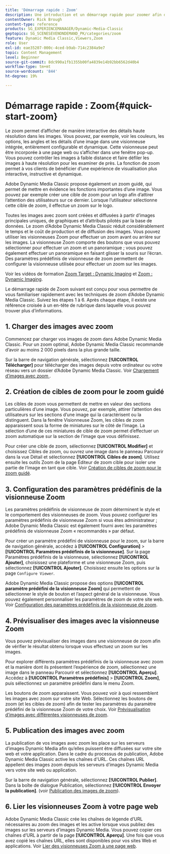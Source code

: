 ```yaml
---
title: 'Démarrage rapide : Zoom'
description: Une introduction et un démarrage rapide pour zoomer afin de vous aider à démarrer rapidement.
contentOwner: Rick Brough
content-type: reference
products: SG_EXPERIENCEMANAGER/Dynamic-Media-Classic
geptopics: SG_SCENESEVENONDEMAND_PK/categories/zoom
feature: Dynamic Media Classic,Viewers,Zoom
role: User
exl-id: eae35207-000c-4ced-b9ab-714c2384a9e7
topic: Content Management
level: Beginner
source-git-commit: 8dc990a1fb1355b00fa4839e14b92bb6562d40b4
workflow-type: tm+mt
source-wordcount: '844'
ht-degree: 19%

---
```


# Démarrage rapide : Zoom{#quick-start-zoom}

Le zoom permet d’afficher de manière interactive des détails haute résolution dans les images. Vous pouvez, par exemple, voir les couleurs, les options, les angles et les détails d’une image dans une visionneuse intégrée, entièrement configurable et dynamique. Cette visionneuse peut être incorporée à une page web ou s’afficher dans une fenêtre pop-up. Vous pouvez contrôler les images à faible distance et faire défiler les images à haute résolution pour les examiner de près. La fonction de zoom permet à vos clients de bénéficier d’une expérience de visualisation plus interactive, instructive et dynamique. 

Adobe Dynamic Media Classic propose également un zoom guidé, qui permet de mettre en évidence les fonctions importantes d’une image. Vous pouvez par exemple créer une cible de zoom pour un logo afin d’attirer l’attention des utilisateurs sur ce dernier. Lorsque l’utilisateur sélectionne cette cible de zoom, il effectue un zoom sur le logo.

Toutes les images avec zoom sont créées et diffusées à partir d’images principales uniques, de graphiques et d’attributs pilotés par la base de données. Le zoom d’Adobe Dynamic Media Classic réduit considérablement le temps et le coût de production et de diffusion des images. Vous pouvez utiliser les visionneuses Zoom pour effectuer un zoom avant ou arrière sur les images. La visionneuse Zoom comporte des boutons que vous pouvez sélectionner pour effectuer un zoom et un panoramique ; vous pouvez également effectuer un panoramique en faisant glisser la souris sur l’écran. Des paramètres prédéfinis de visionneuse de zoom permettent de configurer la visionneuse utilisée pour effectuer un zoom sur les images.

Voir les vidéos de formation [Zoom Target : Dynamic Imaging](https://s7d5.scene7.com/s7viewers/html5/VideoViewer.html?videoserverurl=https://s7d5.scene7.com/is/content/&emailurl=https://s7d5.scene7.com/s7/emailFriend&serverUrl=https://s7d5.scene7.com/is/image/&config=Scene7SharedAssets/Universal_HTML5_Video&contenturl=https://s7d5.scene7.com/skins/&asset=S7tutorials/559_Zoom%20Target%20Tool_converted%20renamed_Dynamic%20Imaging-AVS) et [Zoom : Dynamic Imaging](https://s7d5.scene7.com/s7viewers/html5/VideoViewer.html?videoserverurl=https://s7d5.scene7.com/is/content/&emailurl=https://s7d5.scene7.com/s7/emailFriend&serverUrl=https://s7d5.scene7.com/is/image/&config=Scene7SharedAssets/Universal_HTML5_Video&contenturl=https://s7d5.scene7.com/skins/&asset=S7tutorials/560_Zoom_converted%20renamed_Dynamic%20Imaging-AVS).

Le démarrage rapide de Zoom suivant est conçu pour vous permettre de vous familiariser rapidement avec les techniques de zoom d’Adobe Dynamic Media Classic. Suivez les étapes 1 à 6. Après chaque étape, il existe une référence croisée à un en-tête de rubrique dans laquelle vous pouvez trouver plus d’informations.

## &#x200B;1. Charger des images avec zoom

Commencez par charger vos images de zoom dans Adobe Dynamic Media Classic. Pour un zoom optimal, Adobe Dynamic Media Classic recommande d’avoir au moins 2 000 pixels dans la plus grande taille.

Sur la barre de navigation générale, sélectionnez **[!UICONTROL Télécharger]** pour télécharger des images depuis votre ordinateur ou votre réseau vers un dossier d’Adobe Dynamic Media Classic. Voir [&#x200B; Chargement d’images avec zoom &#x200B;](uploading-zoom-images.md#uploading_zoom_images).

## &#x200B;2. Création de cibles de zoom pour le zoom guidé

Les cibles de zoom vous permettent de mettre en valeur des sections particulières d’une image. Vous pouvez, par exemple, attirer l’attention des utilisateurs sur les sections d’une image qui la caractérisent ou la distinguent. Dans la fenêtre Visionneuse Zoom, les cibles de zoom apparaissent sous la forme de miniatures sur le côté de l’image. La sélection d’une de ces miniatures de cible de zoom permet d’effectuer un zoom automatique sur la section de l’image que vous définissez.

Pour créer une cible de zoom, sélectionnez **[!UICONTROL Modifier]** et choisissez Cibles de zoom, ou ouvrez une image dans le panneau Parcourir dans la vue Détail et sélectionnez **[!UICONTROL Cibles de zoom]**. Utilisez ensuite les outils Zoom de la page Éditeur de zoom cible pour isoler une partie de l’image en tant que cible. Voir [Création de cibles de zoom pour le zoom guidé](creating-zoom-targets-guided-zoom.md#creating_zoom_targets_for_guided_zoom).

## &#x200B;3. Configuration des paramètres prédéfinis de la visionneuse Zoom

Les paramètres prédéfinis de visionneuse de zoom déterminent le style et le comportement des visionneuses de zoom. Vous pouvez configurer les paramètres prédéfinis de visionneuse Zoom si vous êtes administrateur ; Adobe Dynamic Media Classic est également fourni avec les paramètres prédéfinis de visionneuse Zoom « recommandés » par défaut.

Pour créer un paramètre prédéfini de visionneuse pour le zoom, sur la barre de navigation générale, accédez à **[!UICONTROL Configuration]** > **[!UICONTROL Paramètres prédéfinis de la visionneuse]**. Sur la page Paramètres prédéfinis de la visionneuse, sélectionnez **[!UICONTROL Ajouter]**, choisissez une plateforme et une visionneuse Zoom, puis sélectionnez **[!UICONTROL Ajouter]**. Choisissez ensuite les options sur la page `Configure Viewer`.

Adobe Dynamic Media Classic propose des options **[!UICONTROL paramètre prédéfini de la visionneuse Zoom]** qui permettent de sélectionner le style de bouton et l’aspect général de la visionneuse. Vous pouvez également personnaliser les paramètres de zoom de votre site web. Voir [Configuration des paramètres prédéfinis de la visionneuse de zoom](setting-zoom-viewer-presets.md#setting_up_zoom_viewer_presets).

## &#x200B;4. Prévisualiser des images avec la visionneuse Zoom

Vous pouvez prévisualiser des images dans une visionneuse de zoom afin de vérifier le résultat obtenu lorsque vous effectuez un zoom sur les images.

Pour explorer différents paramètres prédéfinis de la visionneuse avec zoom et la manière dont ils présentent l’expérience de zoom, sélectionnez une image dans le panneau Parcourir et sélectionnez **[!UICONTROL Aperçu]**. Accédez à **[!UICONTROL Paramètres prédéfinis]** > **[!UICONTROL Zoom]**, puis sélectionnez un paramètre prédéfini dans le menu Zoom.

Les boutons de zoom apparaissent. Vous pouvez voir à quoi ressemblent les images avec zoom sur votre site Web. Sélectionnez les boutons de zoom (et les cibles de zoom) afin de tester les paramètres du paramètre prédéfini de la visionneuse Zoom de votre choix. Voir [Prévisualisation d’images avec différentes visionneuses de zoom](previewing-image-assets-different-zoom.md#previewing_image_assets_with_different_zoom_viewers).

## &#x200B;5. Publication des images avec zoom

La publication de vos images avec zoom les place sur les serveurs d’images Dynamic Media afin qu’elles puissent être diffusées sur votre site web et votre application. Dans le cadre du processus de publication, Adobe Dynamic Media Classic active les chaînes d&#39;URL. Ces chaînes URL appellent des images zoom depuis les serveurs d’images Dynamic Media vers votre site web ou application.

Sur la barre de navigation générale, sélectionnez **[!UICONTROL Publier]**. Dans la boîte de dialogue Publication, sélectionnez **[!UICONTROL Envoyer la publication]**. (voir [Publication des images de zoom](publishing-zoom-images.md#publishing_zoom_images)).

## &#x200B;6. Lier les visionneuses Zoom à votre page web

Adobe Dynamic Media Classic crée les chaînes de légende d’URL nécessaires au zoom des images et les active lorsque vous publiez des images sur les serveurs d’images Dynamic Media. Vous pouvez copier ces chaînes d’URL à partir de la page **[!UICONTROL Aperçu]**. Une fois que vous avez copié les chaînes URL, elles sont disponibles pour vos sites Web et applications. Voir [Lier des visionneuses Zoom à une page web](linking-zoom-viewers-web-pages.md#linking_zoom_viewers_to_your_web_pages).

